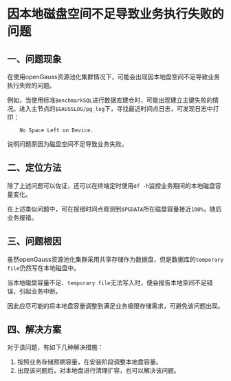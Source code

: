 # 因本地磁盘空间不足导致业务执行失败的问题

## 一、问题现象
在使用openGauss资源池化集群情况下，可能会出现因本地盘空间不足导致业务执行失败的问题。

例如，当使用标准`BenchmarkSQL`进行数据库建仓时，可能出现建立主键失败的情况。进入主节点的`$GAUSSLOG/pg_log`下，寻找最近时间点日志，可发现日志中打印：
```shell
    No Space Left on Device.
```
说明问题原因为磁盘空间不足导致业务失败。


## 二、定位方法
除了上述问题可以佐证，还可以在终端定时使用`df -h`监控业务期间的本地磁盘容量变化。

在上述类似问题中，可在报错时间点观测到`$PGDATA`所在磁盘容量接近`100%`，随后业务报错。

## 三、问题根因
虽然openGauss资源池化集群采用共享存储作为数据盘，但是数据库的`temporary file`仍然写在本地磁盘中。

当本地磁盘容量不足、`temporary file`无法写入时，便会报告本地空间不足错误，引起业务中断。

因此应尽可能的将本地盘容量调整到满足业务极限存储需求，可避免该问题出现。

## 四、解决方案
对于该问题，有如下几种解决措施：
1.  按照业务存储预期容量，在安装阶段调整本地盘容量。
2.  出现该问题后，对本地盘进行清理扩容，也可以解决该问题。